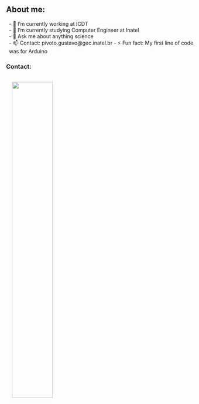 ## About me:

<p style="margin:0.5rem; width: 100%; font-size: 100%" > 
  - 🔭 I’m currently working at ICDT  <br>
  - 🌱 I’m currently studying Computer Engineer at Inatel  <br>
  - 💬 Ask me about anything science <br>  
  - 📫 Contact: pivoto.gustavo@gec.inatel.br  
  - ⚡ Fun fact: My first line of code was for Arduino <br>
  
</p>

### Contact:

<p style="margin:0.5rem; width: 100%; font-size: 100%" >

  <a href="https://www.linkedin.com/in/gustavo-pivoto-ambrósio-263bb8252/">
  <img style="margin:1rem 0.5rem; height: 47%;" src="https://img.shields.io/badge/LinkedIn-%20-blue?style=for-the-badge&logo=linkedin">
  </a>

</p>
